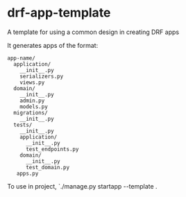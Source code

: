 # drf-app-template
A template for using a common design in creating DRF apps

It generates apps of the format:
```
app-name/
  application/
    __init__.py
    serializers.py
    views.py
  domain/
    __init__.py
    admin.py
    models.py
  migrations/
    __init__.py
  tests/
    __init__.py
    application/
      __init__.py
      test_endpoints.py
    domain/
      __init__.py
      test_domain.py
   apps.py

```
To use in project, `./manage.py startapp --template <url> <your-app-name>.
